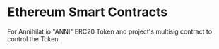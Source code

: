 # Ethereum Smart Contracts

For Annihilat.io "ANNI" ERC20 Token and project's multisig contract to control the Token.
